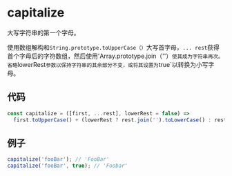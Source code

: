 # capitalize

大写字符串的第一个字母。

使用数组解构和`String.prototype.toUpperCase（）`大写首字母，`... rest`获得首个字母后的字符数组，然后使用'Array.prototype.join（''）`使其成为字符串再次。
省略`lowerRest`参数以保持字符串的其余部分不变，或将其设置为`true`以转换为小写字母。

## 代码

```js
const capitalize = ([first, ...rest], lowerRest = false) =>
  first.toUpperCase() + (lowerRest ? rest.join('').toLowerCase() : rest.join(''));
```

## 例子

```js
capitalize('fooBar'); // 'FooBar'
capitalize('fooBar', true); // 'Foobar'
```
